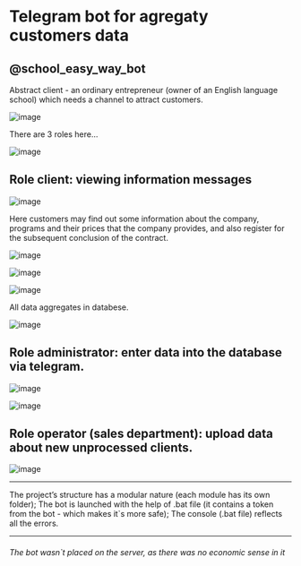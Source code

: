 # Telegram bot for agregaty customers data
## @school_easy_way_bot

Abstract client - an ordinary entrepreneur (owner of an English language school) which needs a channel to attract customers.


![image](https://user-images.githubusercontent.com/108606736/188912924-0f5844ff-6944-4d4f-989d-273620650560.png)


There are 3 roles here...

![image](https://user-images.githubusercontent.com/108606736/188895471-4503a9b6-97c7-4303-a545-c5636473ee42.png)

## Role client: viewing information messages

![image](https://user-images.githubusercontent.com/108606736/187730655-dcb47b10-941c-457f-996d-36dac6664c2b.png)

Here customers may find out some information about the company, programs and their prices that the company provides, and also register for the subsequent conclusion of the contract. 

![image](https://user-images.githubusercontent.com/108606736/187731644-d6cc9074-bf08-4e26-9184-1308ebb890f8.png)


![image](https://user-images.githubusercontent.com/108606736/187731940-ed79ffc8-4c2b-4b13-a574-38573981cdf8.png)

![image](https://user-images.githubusercontent.com/108606736/187732317-cbaa3347-2145-4ae4-89a6-00aa7c022bc2.png)

All data aggregates in databese.

![image](https://user-images.githubusercontent.com/108606736/187732770-3df0dc5b-d496-4d50-bd9f-70c9fd22dd4f.png)



## Role administrator: enter data into the database via telegram.

![image](https://user-images.githubusercontent.com/108606736/187751136-72bf8183-f4aa-4943-9e8c-bad549d5ccd3.png)

![image](https://user-images.githubusercontent.com/108606736/187751399-e406f7e4-04be-497c-a1b0-8d1677354b33.png)

## Role operator (sales department): upload data about new unprocessed clients.

![image](https://user-images.githubusercontent.com/108606736/187751792-33d0951b-1716-4223-8f22-b7a77145efb7.png)


- - -
The project’s structure has a modular nature (each module has its own folder); 
The bot is launched with the help of .bat file (it contains a token from the bot - which makes it`s more safe);
The console (.bat file) reflects all the errors.
- - -
###### The bot wasn`t placed on the server, as there was no economic sense in it
